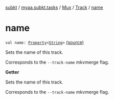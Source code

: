 [subkt](../../../index.md) / [myaa.subkt.tasks](../../index.md) / [Mux](../index.md) / [Track](index.md) / [name](./name.md)

# name

`val name: `[`Property`](https://docs.gradle.org/current/javadoc/org/gradle/api/provider/Property.html)`<`[`String`](https://kotlinlang.org/api/latest/jvm/stdlib/kotlin/-string/index.html)`>` [(source)](https://github.com/Myaamori/SubKt/blob/master/src/main/kotlin/myaa/subkt/tasks/muxtask.kt#L216)

Sets the name of this track.

Corresponds to the `--track-name` mkvmerge flag.

**Getter**

Sets the name of this track.

Corresponds to the `--track-name` mkvmerge flag.

